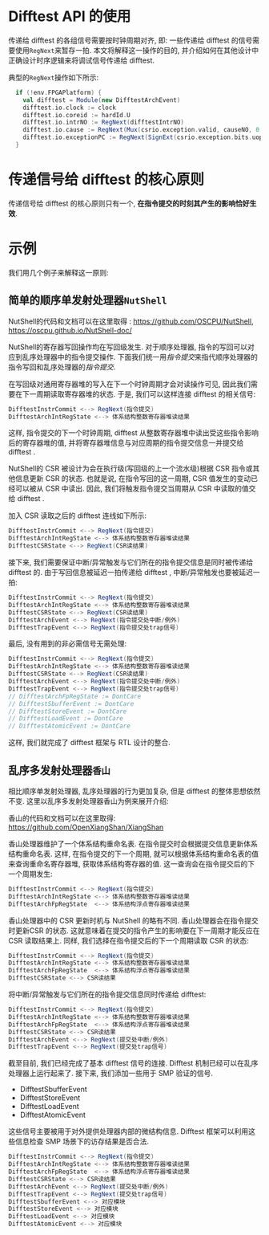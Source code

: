 Difftest API 的使用
===============

传递给 difftest 的各组信号需要按时钟周期对齐, 即: 一些传递给 difftest 的信号需要使用`RegNext`来暂存一拍. 本文将解释这一操作的目的, 并介绍如何在其他设计中正确设计时序逻辑来将调试信号传递给 difftest.

典型的`RegNext`操作如下所示: 

```scala
  if (!env.FPGAPlatform) {
    val difftest = Module(new DifftestArchEvent)
    difftest.io.clock := clock
    difftest.io.coreid := hardId.U
    difftest.io.intrNO := RegNext(difftestIntrNO)
    difftest.io.cause := RegNext(Mux(csrio.exception.valid, causeNO, 0.U))
    difftest.io.exceptionPC := RegNext(SignExt(csrio.exception.bits.uop.cf.pc, XLEN))
  }
```

# 传递信号给 difftest 的核心原则

传递信号给 difftest 的核心原则只有一个, **在指令提交的时刻其产生的影响恰好生效**. 

# 示例

我们用几个例子来解释这一原则:

## 简单的顺序单发射处理器`NutShell` 

  NutShell的代码和文档可以在这里取得 : https://github.com/OSCPU/NutShell, https://oscpu.github.io/NutShell-doc/

NutShell的寄存器写回操作均在写回级发生. 对于顺序处理器, 指令的写回可以对应到乱序处理器中的指令提交操作. 下面我们统一用*指令提交*来指代顺序处理器的指令写回和乱序处理器的*指令提交*.

在写回级对通用寄存器堆的写入在下一个时钟周期才会对读操作可见, 因此我们需要在下一周期读取寄存器堆的状态. 于是, 我们可以这样连接 difftest 的相关信号:

```scala
DifftestInstrCommit <--> RegNext(指令提交)
DifftestArchIntRegState <--> 体系结构整数寄存器堆读结果
```

这样, 指令提交的下一个时钟周期, difftest 从整数寄存器堆中读出受这些指令影响后的寄存器堆的值, 并将寄存器堆信息与对应周期的指令提交信息一并提交给 difftest .

NutShell的  CSR 被设计为会在执行级(写回级的上一个流水级)根据 CSR 指令或其他信息更新 CSR 的状态. 也就是说, 在指令写回的这一周期, CSR 值发生的变动已经可以被从 CSR 中读出. 因此, 我们将触发指令提交当周期从 CSR 中读取的值交给 difftest .

加入 CSR 读取之后的 difftest 连线如下所示:

```scala
DifftestInstrCommit <--> RegNext(指令提交)
DifftestArchIntRegState <--> 体系结构整数寄存器堆读结果
DifftestCSRState <--> RegNext(CSR读结果)
```

接下来, 我们需要保证中断/异常触发与它们所在的指令提交信息是同时被传递给 difftest 的. 由于写回信息被延迟一拍传递给 difftest , 中断/异常触发也要被延迟一拍:

```scala
DifftestInstrCommit <--> RegNext(指令提交)
DifftestArchIntRegState <--> 体系结构整数寄存器堆读结果
DifftestCSRState <--> RegNext(CSR读结果)
DifftestArchEvent <--> RegNext(指令提交处中断/例外)
DifftestTrapEvent <--> RegNext(指令提交处trap信号)
```

最后, 没有用到的非必需信号无需处理:

```scala
DifftestInstrCommit <--> RegNext(指令提交)
DifftestArchIntRegState <--> 体系结构整数寄存器堆读结果
DifftestCSRState <--> RegNext(CSR读结果)
DifftestArchEvent <--> RegNext(指令提交处中断/例外)
DifftestTrapEvent <--> RegNext(指令提交处trap信号)
// DifftestArchFpRegState := DontCare
// DifftestSbufferEvent := DontCare
// DifftestStoreEvent := DontCare
// DifftestLoadEvent := DontCare
// DifftestAtomicEvent := DontCare
```

这样, 我们就完成了 difftest 框架与 RTL 设计的整合. 

## 乱序多发射处理器`香山`

相比顺序单发射处理器, 乱序处理器的行为更加复杂, 但是 difftest 的整体思想依然不变. 这里以乱序多发射处理器香山为例来展开介绍:

  香山的代码和文档可以在这里取得: https://github.com/OpenXiangShan/XiangShan

香山处理器维护了一个体系结构重命名表. 在指令提交时会根据提交信息更新体系结构重命名表. 这样, 在指令提交的下一个周期, 就可以根据体系结构重命名表的值来查询重命名寄存器堆, 获取体系结构寄存器的值. 这一查询会在指令提交后的下一个周期发生:

```scala
DifftestInstrCommit <--> RegNext(指令提交)
DifftestArchIntRegState <--> 体系结构整数寄存器堆读结果
DifftestArchFpRegState  <--> 体系结构浮点寄存器堆读结果
```

香山处理器中的 CSR 更新时机与 NutShell 的略有不同. 香山处理器会在指令提交时更新CSR 的状态. 这就意味着在提交的指令产生的影响要在下一周期才能反应在 CSR 读取结果上. 同样, 我们选择在指令提交后的下一个周期读取 CSR 的状态:

```scala
DifftestInstrCommit <--> RegNext(指令提交)
DifftestArchIntRegState <--> 体系结构整数寄存器堆读结果
DifftestArchFpRegState  <--> 体系结构浮点寄存器堆读结果
DifftestCSRState <--> CSR读结果
```

将中断/异常触发与它们所在的指令提交信息同时传递给 difftest:

```scala
DifftestInstrCommit <--> RegNext(指令提交)
DifftestArchIntRegState <--> 体系结构整数寄存器堆读结果
DifftestArchFpRegState  <--> 体系结构浮点寄存器堆读结果
DifftestCSRState <--> CSR读结果
DifftestArchEvent <--> RegNext(提交处中断/例外)
DifftestTrapEvent <--> RegNext(提交处trap信号)
```

截至目前, 我们已经完成了基本 difftest 信号的连接. Difftest 机制已经可以在乱序处理器上运行起来了. 接下来, 我们添加一些用于 SMP 验证的信号.

* DifftestSbufferEvent
* DifftestStoreEvent
* DifftestLoadEvent
* DifftestAtomicEvent

这些信号主要被用于对外提供处理器内部的微结构信息. Difftest 框架可以利用这些信息检查 SMP 场景下的访存结果是否合法.

```scala
DifftestInstrCommit <--> RegNext(指令提交)
DifftestArchIntRegState <--> 体系结构整数寄存器堆读结果
DifftestArchFpRegState  <--> 体系结构浮点寄存器堆读结果
DifftestCSRState <--> CSR读结果
DifftestArchEvent <--> RegNext(提交处中断/例外)
DifftestTrapEvent <--> RegNext(提交处trap信号)
DifftestSbufferEvent <--> 对应模块
DifftestStoreEvent <--> 对应模块
DifftestLoadEvent <--> 对应模块
DifftestAtomicEvent <--> 对应模块
```

